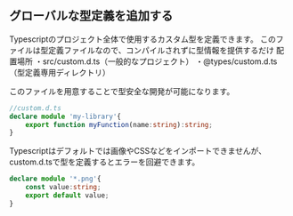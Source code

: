 ## グローバルな型定義を追加する
Typescriptのプロジェクト全体で使用するカスタム型を定義できます。
このファイルは型定義ファイルなので、コンパイルされずに型情報を提供するだけ
配置場所
・src/custom.d.ts（一般的なプロジェクト）
・@types/custom.d.ts（型定義専用ディレクトリ）

このファイルを用意することで型安全な開発が可能になります。

```typescript
//custom.d.ts
declare module 'my-library'{
	export function myFunction(name:string):string;
}
```

Typescriptはデフォルトでは画像やCSSなどをインポートできませんが、custom.d.tsで型を定義するとエラーを回避できます。
```typescript
declare module '*.png'{
	const value:string;
	export default value;
}

```